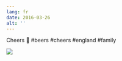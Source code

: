 ```yaml
---
lang: fr
date: 2016-03-26
alt: ''
---
```


Cheers 🍺 #beers #cheers #england #family

![](/photos/2016-03-26-1459000602.jpg)